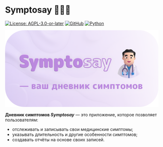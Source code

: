 # Symptosay 👨🏻‍⚕️

[![License: AGPL-3.0-or-later](https://img.shields.io/badge/License-AGPL--3.0--or--later-orange.svg)](https://spdx.org/licenses/AGPL-3.0-or-later.html)
[![GitHub](https://img.shields.io/badge/GitHub-%23121011.svg?logo=github&logoColor=white)](https://github.com/MixidFinder/Symptosay)
[![Python](https://img.shields.io/badge/Python-3776AB?logo=python&logoColor=fff)](https://www.python.org/)

![Symptosay — ваш дневник симптомов](social-preview.png)

**Дневник симптомов _Symptosay_** — это приложение, которое позволяет пользователям:

-   отслеживать и записывать свои медицинские симптомы;
-   указывать длительность и другие особенности симптомов;
-   создавать отчёты на основе своих записей.
